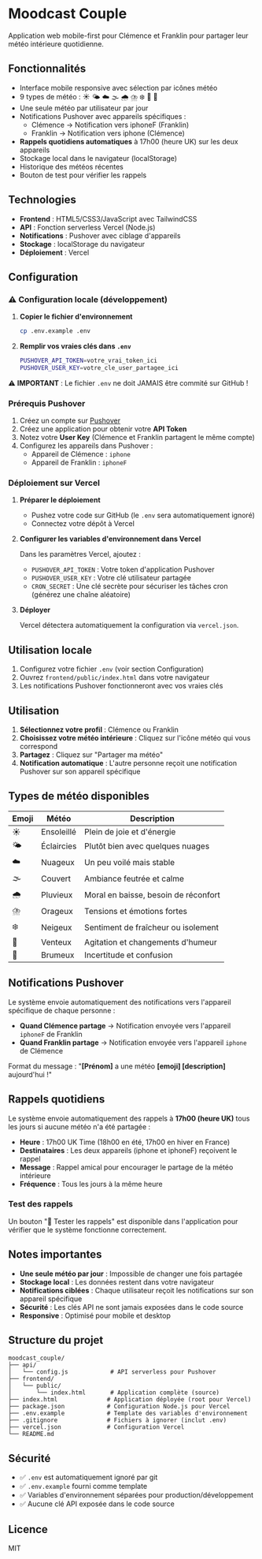 # Moodcast Couple

Application web mobile-first pour Clémence et Franklin pour partager leur météo intérieure quotidienne.

## Fonctionnalités

- Interface mobile responsive avec sélection par icônes météo
- 9 types de météo : ☀️ 🌤️ ☁️ 🌫️ 🌧️ ⛈️ ❄️ 💨 🌁
- Une seule météo par utilisateur par jour
- Notifications Pushover avec appareils spécifiques :
  - Clémence → Notification vers iphoneF (Franklin)
  - Franklin → Notification vers iphone (Clémence)
- **Rappels quotidiens automatiques** à 17h00 (heure UK) sur les deux appareils
- Stockage local dans le navigateur (localStorage)
- Historique des météos récentes
- Bouton de test pour vérifier les rappels

## Technologies

- **Frontend** : HTML5/CSS3/JavaScript avec TailwindCSS
- **API** : Fonction serverless Vercel (Node.js)
- **Notifications** : Pushover avec ciblage d'appareils
- **Stockage** : localStorage du navigateur
- **Déploiement** : Vercel

## Configuration

### ⚠️ Configuration locale (développement)

1. **Copier le fichier d'environnement**
   ```bash
   cp .env.example .env
   ```

2. **Remplir vos vraies clés dans `.env`**
   ```bash
   PUSHOVER_API_TOKEN=votre_vrai_token_ici
   PUSHOVER_USER_KEY=votre_cle_user_partagee_ici
   ```

⚠️ **IMPORTANT** : Le fichier `.env` ne doit JAMAIS être commité sur GitHub !

### Prérequis Pushover

1. Créez un compte sur [Pushover](https://pushover.net/)
2. Créez une application pour obtenir votre **API Token**
3. Notez votre **User Key** (Clémence et Franklin partagent le même compte)
4. Configurez les appareils dans Pushover :
   - Appareil de Clémence : `iphone`
   - Appareil de Franklin : `iphoneF`

### Déploiement sur Vercel

1. **Préparer le déploiement**
   - Pushez votre code sur GitHub (le `.env` sera automatiquement ignoré)
   - Connectez votre dépôt à Vercel

2. **Configurer les variables d'environnement dans Vercel**

   Dans les paramètres Vercel, ajoutez :
   - `PUSHOVER_API_TOKEN` : Votre token d'application Pushover
   - `PUSHOVER_USER_KEY` : Votre clé utilisateur partagée
   - `CRON_SECRET` : Une clé secrète pour sécuriser les tâches cron (générez une chaîne aléatoire)

3. **Déployer**
   
   Vercel détectera automatiquement la configuration via `vercel.json`.

## Utilisation locale

1. Configurez votre fichier `.env` (voir section Configuration)
2. Ouvrez `frontend/public/index.html` dans votre navigateur
3. Les notifications Pushover fonctionneront avec vos vraies clés

## Utilisation

1. **Sélectionnez votre profil** : Clémence ou Franklin
2. **Choisissez votre météo intérieure** : Cliquez sur l'icône météo qui vous correspond
3. **Partagez** : Cliquez sur "Partager ma météo"
4. **Notification automatique** : L'autre personne reçoit une notification Pushover sur son appareil spécifique

## Types de météo disponibles

| Emoji | Météo | Description |
|-------|-------|-------------|
| ☀️ | Ensoleillé | Plein de joie et d'énergie |
| 🌤️ | Éclaircies | Plutôt bien avec quelques nuages |
| ☁️ | Nuageux | Un peu voilé mais stable |
| 🌫️ | Couvert | Ambiance feutrée et calme |
| 🌧️ | Pluvieux | Moral en baisse, besoin de réconfort |
| ⛈️ | Orageux | Tensions et émotions fortes |
| ❄️ | Neigeux | Sentiment de fraîcheur ou isolement |
| 💨 | Venteux | Agitation et changements d'humeur |
| 🌁 | Brumeux | Incertitude et confusion |

## Notifications Pushover

Le système envoie automatiquement des notifications vers l'appareil spécifique de chaque personne :

- **Quand Clémence partage** → Notification envoyée vers l'appareil `iphoneF` de Franklin
- **Quand Franklin partage** → Notification envoyée vers l'appareil `iphone` de Clémence

Format du message : "**[Prénom]** a une météo **[emoji] [description]** aujourd'hui !"

## Rappels quotidiens

Le système envoie automatiquement des rappels à **17h00 (heure UK)** tous les jours si aucune météo n'a été partagée :

- **Heure** : 17h00 UK Time (18h00 en été, 17h00 en hiver en France)
- **Destinataires** : Les deux appareils (iphone et iphoneF) reçoivent le rappel
- **Message** : Rappel amical pour encourager le partage de la météo intérieure
- **Fréquence** : Tous les jours à la même heure

### Test des rappels

Un bouton "🧪 Tester les rappels" est disponible dans l'application pour vérifier que le système fonctionne correctement.

## Notes importantes

- **Une seule météo par jour** : Impossible de changer une fois partagée
- **Stockage local** : Les données restent dans votre navigateur
- **Notifications ciblées** : Chaque utilisateur reçoit les notifications sur son appareil spécifique
- **Sécurité** : Les clés API ne sont jamais exposées dans le code source
- **Responsive** : Optimisé pour mobile et desktop

## Structure du projet

```
moodcast_couple/
├── api/
│   └── config.js            # API serverless pour Pushover
├── frontend/
│   └── public/
│       └── index.html       # Application complète (source)
├── index.html              # Application déployée (root pour Vercel)
├── package.json            # Configuration Node.js pour Vercel
├── .env.example            # Template des variables d'environnement
├── .gitignore              # Fichiers à ignorer (inclut .env)
├── vercel.json             # Configuration Vercel
└── README.md
```

## Sécurité

- ✅ `.env` est automatiquement ignoré par git
- ✅ `.env.example` fourni comme template
- ✅ Variables d'environnement séparées pour production/développement
- ✅ Aucune clé API exposée dans le code source

## Licence

MIT
